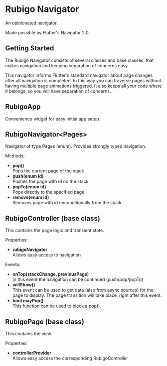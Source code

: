 # Rubigo Navigator
  
An opinionated navigator.

Made possible by Flutter's Navigator 2.0
  
## Getting Started
The Rubigo Navigator consists of several classes and base classes, that makes navigation and keeping separation of concerns easy.

This navigator informs Flutter's standard navigator about page changes
after all navigation is completed. In this way you can traverse pages
without having multiple page animations triggered. It also keeps all
your code where it belongs, so you will have separation of
concerns.

## RubigoApp
Convenience widget for easy initial app setup.

## RubigoNavigator&lt;Pages&gt;
Navigator of type Pages (enum). Provides strongly typed navigation.

Methods:
- **pop()**  
     Pops the current page of the stack
- **push(enum id)**  
     Pushes the page with id on the stack
- **popTo(enum id)**  
     Pops directly to the specified page
- **remove(enum id)**  
     Removes page with id unconditionally from the stack  
  
## RubigoController (base class)
This contains the page logic and transient state.

Properties:
- **rubigoNavigator**  
     Allows easy access to navigation  

Events:  
- **onTop(stackChange, previousPage)**  
     In this event the navigation can be continued (push/pop/popTo)  
- **willShow()**  
     This event can be used to get data (also from async sources) for the page to display. The page transition will take place, right after this event.  
- **bool mayPop()**  
     This function can be used to block a pop().  
  
## RubigoPage (base class)
This contains the view.

Properties:
- **controllerProvider**  
  Allows easy access the corresponding RubigoController
  